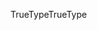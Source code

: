 <span data-ttu-id="688d7-101">TrueType</span><span class="sxs-lookup"><span data-stu-id="688d7-101">TrueType</span></span>
